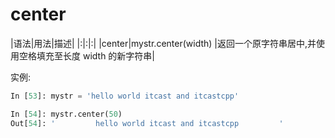 # center

|语法|用法|描述|
|:|:|:|
|center|mystr.center(width)   |返回一个原字符串居中,并使用空格填充至长度 width 的新字符串|

实例:

```python
In [53]: mystr = 'hello world itcast and itcastcpp'

In [54]: mystr.center(50)
Out[54]: '         hello world itcast and itcastcpp         '

```
